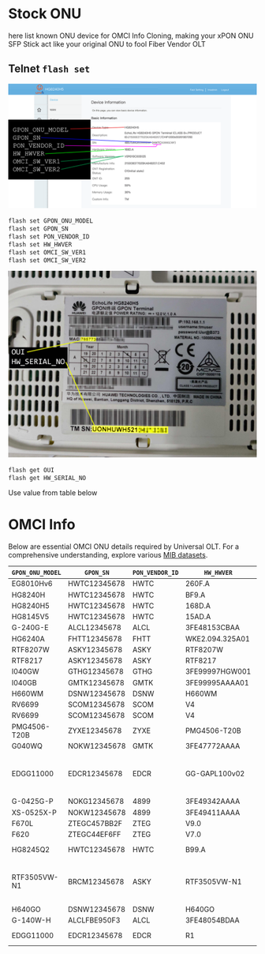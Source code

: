# Stock ONU
here list known ONU device for OMCI Info Cloning, making your xPON ONU SFP Stick act like your original ONU to fool Fiber Vendor OLT

## Telnet `flash set`
![example](Images/HG8240H5_example.png)
```
flash set GPON_ONU_MODEL 
flash set GPON_SN 
flash set PON_VENDOR_ID 
flash set HW_HWVER 
flash set OMCI_SW_VER1 
flash set OMCI_SW_VER2 
```
![example](Images/IMG20230101020029EE.jpg)
```
flash get OUI
flash get HW_SERIAL_NO
```
Use value from table below

# OMCI Info
Below are essential OMCI ONU details required by Universal OLT. For a comprehensive understanding, explore various [MIB datasets](OMCI_CLI.md).

| `GPON_ONU_MODEL` | `GPON_SN`    |`PON_VENDOR_ID` | `HW_HWVER`      | `OMCI_SW_VER#`   | Owner     | ISP |
|------------------|--------------|----------------|-----------------|------------------|-----------|-----|
| EG8010Hv6        | HWTC12345678 | HWTC           | 260F.A          | V5R020C10S035    | lwk523    | [Allo](https://www.allo.my/city-broadband/) |
| HG8240H          | HWTC12345678 | HWTC           | BF9.A           | V3R017C10S100    | hezaika   | [TIME](https://www.time.com.my/personal/broadband/fibre-broadband) |
| HG8240H5         | HWTC12345678 | HWTC           | 168D.A          | V5R019C00S125    | anime4000 | [TM](https://www.unifi.com.my/) |
| HG8145V5         | HWTC12345678 | HWTC           | 15AD.A          | V5R020C00S060    | hezaika   | [TIME](https://www.time.com.my/personal/broadband/fibre-broadband) |
| G-240G-E         | ALCL12345678 | ALCL           | 3FE48153CBAA    | 3FE46606BGCB45   | anime4000 | [TM](https://www.unifi.com.my/) |
| HG6240A          | FHTT12345678 | FHTT           | WKE2.094.325A01 | RP2775           | lwk523    | [TM](https://www.unifi.com.my/) |
| RTF8207W         | ASKY12345678 | ASKY           | RTF8207W        | R82XXR230308     | pccr10001 | [Hinet](https://broadband.hinet.net/Broadband/internetManagement/internet/internet/internet_02.do) |
| RTF8217          | ASKY12345678 | ASKY           | RTF8217         | R82XXR230308     | akw28888 | [Hinet](https://broadband.hinet.net/Broadband/internetManagement/internet/internet/internet_02.do) |
| I040GW           | GTHG12345678 | GTHG           | 3FE99997HGW001  | I040GWR200110    | akw28888 | [Hinet](https://broadband.hinet.net/Broadband/internetManagement/internet/internet/internet_02.do) |
| I040GB           | GMTK12345678 | GMTK           | 3FE99995AAAA01  | I040GBN131231    | akw28888 | [Hinet](https://broadband.hinet.net/Broadband/internetManagement/internet/internet/internet_02.do) |
| H660WM           | DSNW12345678 | DSNW           | H660WM          | H660WMR210825    | akw28888 | [Hinet](https://broadband.hinet.net/Broadband/internetManagement/internet/internet/internet_02.do) |
| RV6699           | SCOM12345678 | SCOM           | V4              | SC3.0.14         | skon77 | [MGTS](https://mgts.ru/) |
| RV6699           | SCOM12345678 | SCOM           | V4              | SC3.0.16         | skon77 | [MGTS](https://mgts.ru/) |
| PMG4506-T20B     | ZYXE12345678 | ZYXE           | PMG4506-T20B    | P4506R220712     | akw28888 | [Hinet](https://broadband.hinet.net/Broadband/internetManagement/internet/internet/internet_02.do) |
| G040WQ           | NOKW12345678 | GMTK           | 3FE47772AAAA    | G040WQR201207    | pccr10001 | [Hinet](https://broadband.hinet.net/Broadband/internetManagement/internet/internet/internet_02.do) |
| EDGG11000        | EDCR12345678 | EDCR           | GG-GAPL100v02   | GG-11000-C003    | Remooh    | [Vivo (Vivo 1/São Paulo region)](https://www.vivo.com.br/para-voce/produtos-e-servicos/para-casa/internet) |
| G-0425G-P        | NOKG12345678 | 4899           | 3FE49342AAAA    | G0425GR220315    | akw28888 | [Hinet](https://broadband.hinet.net/Broadband/internetManagement/internet/internet/internet_02.do) |
| XS-0525X-P       | NOKW12345678 | 4899           | 3FE49411AAAA    | XS0525R210706    | akw28888 | [Hinet](https://broadband.hinet.net/Broadband/internetManagement/internet/internet/internet_02.do) |
| F670L            | ZTEGC457BB2F | ZTEG           | V9.0            | V9.0.11P1N13     | ombuncit | [Indihome](https://indihome.co.id/) |
| F620             | ZTEGC44EF6FF | ZTEG           | V7.0            | V9.0.10P4N3      | erwin c   | [TM](https://www.unifi.com.my/) |
| HG8245Q2         | HWTC12345678 | HWTC           | B99.A           | V3R019C10S375    | killme56k | [Claro Brazil](https://www.claro.com.br/internet/banda-larga) |
| RTF3505VW-N1     | BRCM12345678 | ASKY           | RTF3505VW-N1    | R3505VWN1001     | Remooh    | [Vivo (Vivo 1/São Paulo region)](https://www.vivo.com.br/para-voce/produtos-e-servicos/para-casa/internet) |
| H640GO           | DSNW12345678 | DSNW           | H640GO          | 4.01p1-3090      | akw28888 | [TAIFO](https://www.taipeifiber.com.tw/) |
| G-140W-H         | ALCLFBE950F3 | ALCL           | 3FE48054BDAA    | 3FE48077HJIJ86   | azambuja | [Oi Fibra](https://www.oi.com.br/internet) |
| EDGG11000        | EDCR12345678 | EDCR           | R1              | 1.2.8            | koge97   | [Movistar Chile](https://ww2.movistar.cl/hogar/internet-hogar/) |

